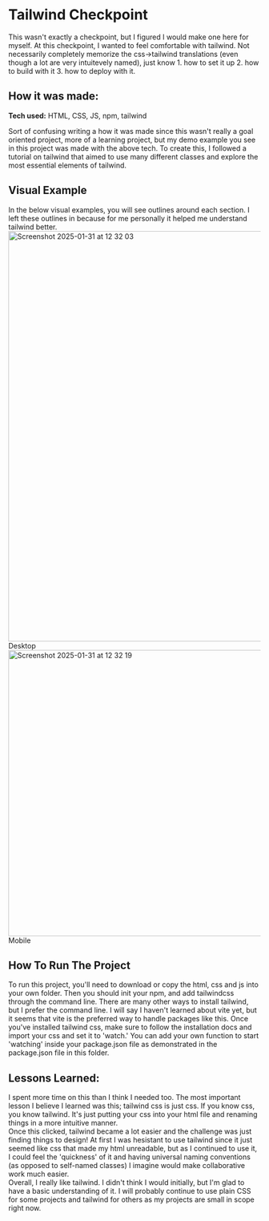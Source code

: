 # Tailwind Checkpoint
This wasn't exactly a checkpoint, but I figured I would make one here for myself. At this checkpoint, I wanted to feel comfortable with tailwind. Not
necessarily completely memorize the css->tailwind translations (even though a lot are very intuitevely named), just know 1. how to set it up 2. how to
build with it 3. how to deploy with it. 

## How it was made:

**Tech used:** HTML, CSS, JS, npm, tailwind

Sort of confusing writing a how it was made since this wasn't really a goal oriented project, more of a learning project, but my demo example you see in this
project was made with the above tech. To create this, I followed a tutorial on tailwind that aimed to use many different classes and explore the most essential
elements of tailwind.

## Visual Example

In the below visual examples, you will see outlines around each section. I left these outlines in because for me personally it helped me understand tailwind
better.
<img width="819" alt="Screenshot 2025-01-31 at 12 32 03" src="https://github.com/user-attachments/assets/a39addd6-0dcf-4e39-b899-71c9999a85dc" />
Desktop
<img width="571" alt="Screenshot 2025-01-31 at 12 32 19" src="https://github.com/user-attachments/assets/2d1ba044-dbcd-4f0d-bdbf-55e410a29859" />
Mobile

## How To Run The Project

To run this project, you'll need to download or copy the html, css and js into your own folder. Then you should init your npm, and add tailwindcss through
the command line. There are many other ways to install tailwind, but I prefer the command line. I will say I haven't learned about vite yet, but it seems 
that vite is the preferred way to handle packages like this. Once you've installed tailwind css, make sure to follow the installation docs and import your
css and set it to 'watch.' You can add your own function to start 'watching' inside your package.json file as demonstrated in the package.json file in this folder.

## Lessons Learned:

I spent more time on this than I think I needed too. The most important lesson I believe I learned was this; tailwind css is just css. If you know css, you
know tailwind. It's just putting your css into your html file and renaming things in a more intuitive manner. 
<br>
Once this clicked, tailwind became a lot easier and the challenge was just finding things to design! At first I was hesistant to use tailwind since it just
seemed like css that made my html unreadable, but as I continued to use it, I could feel the 'quickness' of it and having universal naming conventions (as 
opposed to self-named classes) I imagine would make collaborative work much easier. 
<br>
Overall, I really like tailwind. I didn't think I would initially, but I'm glad to have a basic understanding of it. I will probably continue to use plain CSS
for some projects and tailwind for others as my projects are small in scope right now. 

